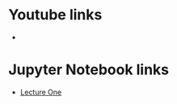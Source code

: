 # Youtube links

* 

# Jupyter Notebook links

* [Lecture One](https://github.com/EricSchles/NYU_summer_2018/blob/master/lectures/Lecture%20One.ipynb)